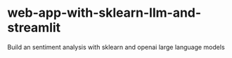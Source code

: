 # web-app-with-sklearn-llm-and-streamlit
Build an sentiment analysis with sklearn and openai large language models
